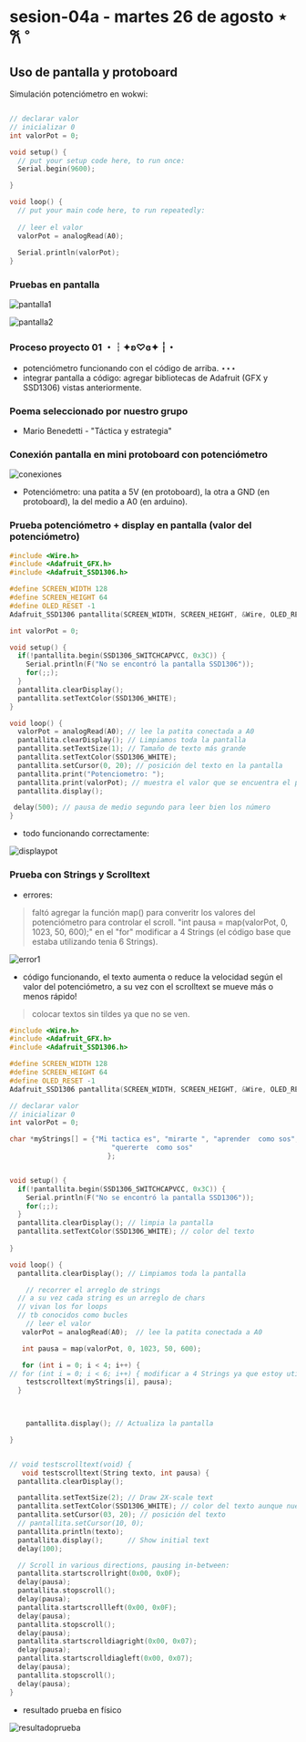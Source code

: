 # sesion-04a - martes 26 de agosto ⋆ 𐙚 ̊

## Uso de pantalla y protoboard

Simulación potenciómetro en wokwi:

```cpp

// declarar valor
// inicializar 0
int valorPot = 0;

void setup() {
  // put your setup code here, to run once:
  Serial.begin(9600);

}

void loop() {
  // put your main code here, to run repeatedly:
  
  // leer el valor
  valorPot = analogRead(A0);
  
  Serial.println(valorPot);
}
```

### Pruebas en pantalla

![pantalla1](./imagenes/pantalla1.jpg)

![pantalla2](./imagenes/pantalla2.jpg)

### Proceso proyecto 01 ・┆✦ʚ♡ɞ✦ ┆・

- potenciómetro funcionando con el código de arriba. ⋆⋆⋆
- integrar pantalla a código: agregar bibliotecas de Adafruit (GFX y SSD1306) vistas anteriormente.

### Poema seleccionado por nuestro grupo

- Mario Benedetti - "Táctica y estrategia"
  
### Conexión pantalla en mini protoboard con potenciómetro

![conexiones](./imagenes/conexiones.png)

- Potenciómetro: una patita a 5V (en protoboard), la otra a GND (en protoboard), la del medio a A0 (en arduino).

### Prueba potenciómetro + display en pantalla (valor del potenciómetro)

```cpp
#include <Wire.h>
#include <Adafruit_GFX.h>
#include <Adafruit_SSD1306.h>

#define SCREEN_WIDTH 128
#define SCREEN_HEIGHT 64
#define OLED_RESET -1
Adafruit_SSD1306 pantallita(SCREEN_WIDTH, SCREEN_HEIGHT, &Wire, OLED_RESET);

int valorPot = 0;

void setup() {
  if(!pantallita.begin(SSD1306_SWITCHCAPVCC, 0x3C)) {
    Serial.println(F("No se encontró la pantalla SSD1306"));
    for(;;);
  }
  pantallita.clearDisplay();
  pantallita.setTextColor(SSD1306_WHITE);
}

void loop() {
  valorPot = analogRead(A0); // lee la patita conectada a A0
  pantallita.clearDisplay(); // Limpiamos toda la pantalla
  pantallita.setTextSize(1); // Tamaño de texto más grande
  pantallita.setTextColor(SSD1306_WHITE); 
  pantallita.setCursor(0, 20); // posición del texto en la pantalla
  pantallita.print("Potenciometro: ");
  pantallita.print(valorPot); // muestra el valor que se encuentra el potenciómetro
  pantallita.display(); 

 delay(500); // pausa de medio segundo para leer bien los número
}
```

- todo funcionando correctamente:
  
![displaypot](./imagenes/displaypot.png)

### Prueba con Strings y Scrolltext

- errores:
  
> faltó agregar la función map() para converitr los valores del potenciómetro para controlar el scroll.
> "int pausa = map(valorPot, 0, 1023, 50, 600);"
> en el "for" modificar a 4 Strings (el código base que estaba utilizando tenia 6 Strings).

![error1](./imagenes/error1.png)

- código funcionando, el texto aumenta o reduce la velocidad según el valor del potenciómetro, a su vez con el scrolltext se mueve más o menos rápido!
  
> colocar textos sin tildes ya que no se ven.

```cpp
#include <Wire.h>
#include <Adafruit_GFX.h>
#include <Adafruit_SSD1306.h>

#define SCREEN_WIDTH 128
#define SCREEN_HEIGHT 64
#define OLED_RESET -1
Adafruit_SSD1306 pantallita(SCREEN_WIDTH, SCREEN_HEIGHT, &Wire, OLED_RESET);

// declarar valor
// inicializar 0
int valorPot = 0;

char *myStrings[] = {"Mi tactica es", "mirarte ", "aprender  como sos",
                         "quererte  como sos"
                        };


void setup() {
  if(!pantallita.begin(SSD1306_SWITCHCAPVCC, 0x3C)) {
    Serial.println(F("No se encontró la pantalla SSD1306"));
    for(;;);
  }
  pantallita.clearDisplay(); // limpia la pantalla
  pantallita.setTextColor(SSD1306_WHITE); // color del texto
 
}

void loop() {
  pantallita.clearDisplay(); // Limpiamos toda la pantalla

    // recorrer el arreglo de strings
  // a su vez cada string es un arreglo de chars
  // vivan los for loops
  // tb conocidos como bucles
    // leer el valor
   valorPot = analogRead(A0);  // lee la patita conectada a A0

   int pausa = map(valorPot, 0, 1023, 50, 600);

   for (int i = 0; i < 4; i++) {
// for (int i = 0; i < 6; i++) { modificar a 4 Strings ya que estoy utilizando 4 frases
    testscrolltext(myStrings[i], pausa);
  }
  


    pantallita.display(); // Actualiza la pantalla

}


// void testscrolltext(void) {
   void testscrolltext(String texto, int pausa) {
  pantallita.clearDisplay();

  pantallita.setTextSize(2); // Draw 2X-scale text 
  pantallita.setTextColor(SSD1306_WHITE); // color del texto aunque nuestra pantalla es azul y amarillo
  pantallita.setCursor(03, 20); // posición del texto
  // pantallita.setCursor(10, 0); 
  pantallita.println(texto);
  pantallita.display();      // Show initial text
  delay(100);

  // Scroll in various directions, pausing in-between:
  pantallita.startscrollright(0x00, 0x0F);
  delay(pausa);
  pantallita.stopscroll();
  delay(pausa);
  pantallita.startscrollleft(0x00, 0x0F);
  delay(pausa);
  pantallita.stopscroll();
  delay(pausa);
  pantallita.startscrolldiagright(0x00, 0x07);
  delay(pausa);
  pantallita.startscrolldiagleft(0x00, 0x07);
  delay(pausa);
  pantallita.stopscroll();
  delay(pausa);
}
```

- resultado prueba en físico

![resultadoprueba](./imagenes/pruebafisico.jpg)
